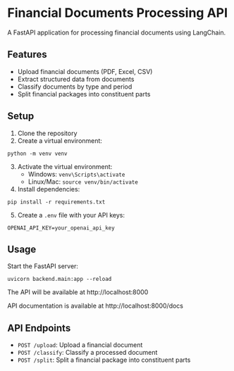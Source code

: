 # Financial Documents Processing API

A FastAPI application for processing financial documents using LangChain.

## Features

- Upload financial documents (PDF, Excel, CSV)
- Extract structured data from documents
- Classify documents by type and period
- Split financial packages into constituent parts

## Setup

1. Clone the repository
2. Create a virtual environment:
```
python -m venv venv
```
3. Activate the virtual environment:
   - Windows: `venv\Scripts\activate`
   - Linux/Mac: `source venv/bin/activate`
4. Install dependencies:
```
pip install -r requirements.txt
```
5. Create a `.env` file with your API keys:
```
OPENAI_API_KEY=your_openai_api_key
```

## Usage

Start the FastAPI server:
```
uvicorn backend.main:app --reload
```

The API will be available at http://localhost:8000

API documentation is available at http://localhost:8000/docs

## API Endpoints

- `POST /upload`: Upload a financial document
- `POST /classify`: Classify a processed document
- `POST /split`: Split a financial package into constituent parts
